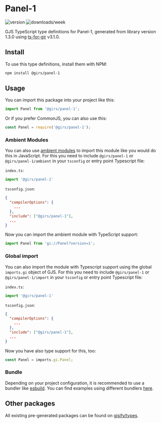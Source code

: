 
# Panel-1

![version](https://img.shields.io/npm/v/@girs/panel-1)
![downloads/week](https://img.shields.io/npm/dw/@girs/panel-1)


GJS TypeScript type definitions for Panel-1, generated from library version 1.3.0 using [ts-for-gir](https://github.com/gjsify/ts-for-gir) v3.1.0.


## Install

To use this type definitions, install them with NPM:
```bash
npm install @girs/panel-1
```

## Usage

You can import this package into your project like this:
```ts
import Panel from '@girs/panel-1';
```

Or if you prefer CommonJS, you can also use this:
```ts
const Panel = require('@girs/panel-1');
```

### Ambient Modules

You can also use [ambient modules](https://github.com/gjsify/ts-for-gir/tree/main/packages/cli#ambient-modules) to import this module like you would do this in JavaScript.
For this you need to include `@girs/panel-1` or `@girs/panel-1/ambient` in your `tsconfig` or entry point Typescript file:

`index.ts`:
```ts
import '@girs/panel-1'
```

`tsconfig.json`:
```json
{
  "compilerOptions": {
    ...
  },
  "include": ["@girs/panel-1"],
  ...
}
```

Now you can import the ambient module with TypeScript support: 

```ts
import Panel from 'gi://Panel?version=1';
```

### Global import

You can also import the module with Typescript support using the global `imports.gi` object of GJS.
For this you need to include `@girs/panel-1` or `@girs/panel-1/import` in your `tsconfig` or entry point Typescript file:

`index.ts`:
```ts
import '@girs/panel-1'
```

`tsconfig.json`:
```json
{
  "compilerOptions": {
    ...
  },
  "include": ["@girs/panel-1"],
  ...
}
```

Now you have also type support for this, too:

```ts
const Panel = imports.gi.Panel;
```

### Bundle

Depending on your project configuration, it is recommended to use a bundler like [esbuild](https://esbuild.github.io/). You can find examples using different bundlers [here](https://github.com/gjsify/ts-for-gir/tree/main/examples).

## Other packages

All existing pre-generated packages can be found on [gjsify/types](https://github.com/gjsify/types).

